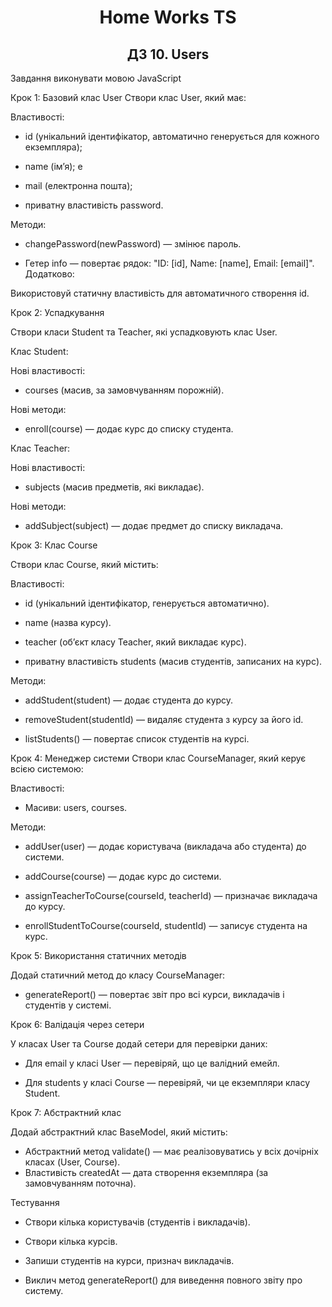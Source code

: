 # <center> Home Works TS </center>

## <center> ДЗ 10. Users </center>

Завдання виконувати мовою JavaScript

Крок 1: Базовий клас User Створи клас User, який має:

Властивості:

- id (унікальний ідентифікатор, автоматично генерується для кожного екземпляра);

- name (ім’я);
  e
- mail (електронна пошта);

- приватну властивість password.

Методи:

- changePassword(newPassword) — змінює пароль.

- Гетер info — повертає рядок: "ID: [id], Name: [name], Email: [email]".
  Додатково:

Використовуй статичну властивість для автоматичного створення id.

Крок 2: Успадкування

Створи класи Student та Teacher, які успадковують клас User.

Клас Student:

Нові властивості:

- courses (масив, за замовчуванням порожній).

Нові методи:

- enroll(course) — додає курс до списку студента.

Клас Teacher:

Нові властивості:

- subjects (масив предметів, які викладає).

Нові методи:

- addSubject(subject) — додає предмет до списку викладача.

Крок 3: Клас Course

Створи клас Course, який містить:

Властивості:

- id (унікальний ідентифікатор, генерується автоматично).

- name (назва курсу).

- teacher (об’єкт класу Teacher, який викладає курс).

- приватну властивість students (масив студентів, записаних на курс).

Методи:

- addStudent(student) — додає студента до курсу.

- removeStudent(studentId) — видаляє студента з курсу за його id.

- listStudents() — повертає список студентів на курсі.

Крок 4: Менеджер системи
Створи клас CourseManager, який керує всією системою:

Властивості:

- Масиви: users, courses.

Методи:

- addUser(user) — додає користувача (викладача або студента) до системи.

- addCourse(course) — додає курс до системи.

- assignTeacherToCourse(courseId, teacherId) — призначає викладача до курсу.

- enrollStudentToCourse(courseId, studentId) — записує студента на курс.

Крок 5: Використання статичних методів

Додай статичний метод до класу CourseManager:

- generateReport() — повертає звіт про всі курси, викладачів і студентів у системі.

Крок 6: Валідація через сетери

У класах User та Course додай сетери для перевірки даних:

- Для email у класі User — перевіряй, що це валідний емейл.

- Для students у класі Course — перевіряй, чи це екземпляри класу Student.

Крок 7: Абстрактний клас

Додай абстрактний клас BaseModel, який містить:

- Абстрактний метод validate() — має реалізовуватись у всіх дочірніх класах (User, Course).
- Властивість createdAt — дата створення екземпляра (за замовчуванням поточна).

Тестування

- Створи кілька користувачів (студентів і викладачів).

- Створи кілька курсів.

- Запиши студентів на курси, признач викладачів.

- Виклич метод generateReport() для виведення повного звіту про систему.
